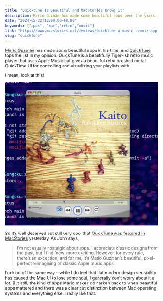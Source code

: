 ```yaml
---
title: "Quicktune Is Beautiful and MacStories Knows It"
description: Mario Guzmán has made some beautiful apps over the years, and QuickTune tops the list.
date: "2024-05-22T12:00:00-08:00"
keywords: ["apps", "mac","retro","music"]
link: "https://www.macstories.net/reviews/quicktune-a-music-remote-app-for-mac-with-tiger-vibes/"
slug: "quicktune"
---
```


[Mario Guzmán](https://marioaguzman.github.io) has made some beautiful apps in his time, and [QuickTune](https://marioaguzman.github.io/quicktune/) tops the list in my opinion. QuickTune is a beautifully Tiger-ish retro music player that uses Apple Music but gives a beautiful retro brushed metal QuickTime UI for controlling and visualizing your playlists with.

I mean, look at this!

[![QuickTune](../../assets/images/posts/QuickTune-DE3A3CF0-128A-49D9-A7AE-E2E11077F4CA.png)](/images/posts/QuickTune-DE3A3CF0-128A-49D9-A7AE-E2E11077F4CA.png)

So it’s well deserved but still very cool that [QuickTune was featured in MacStories](https://www.macstories.net/reviews/quicktune-a-music-remote-app-for-mac-with-tiger-vibes/) yesterday. As John says,

> I’m not usually nostalgic about apps. I appreciate classic designs from the past, but I find ‘new’ more exciting. However, for every rule, there’s an exception, and for me, it’s Mario Guzmán’s beautiful, pixel-perfect reimagining of classic Apple music apps.

I’m kind of the same way – while I do feel that flat modern design sensibility has caused the Mac UI to lose some soul, I generally don’t worry about it a lot. But still, the kind of apps Mario makes do harken back to when beautiful apps mattered and there was a clear cut distinction between Mac operating systems and everything else. I really like that.
